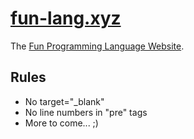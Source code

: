 # [fun-lang.xyz](https://fun-lang.xyz)

The [Fun Programming Language Website](https://fun-lang.xyz).

## Rules

- No target="_blank"
- No line numbers in "pre" tags
- More to come... ;)


